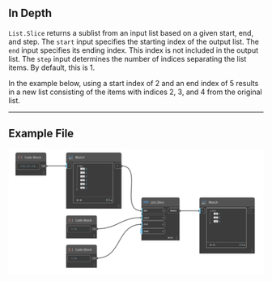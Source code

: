 ## In Depth
`List.Slice` returns a sublist from an input list based on a given start, end, and step. The `start` input specifies the starting index of the output list. The `end` input specifies its ending index. This index is not included in the output list. The `step` input determines the number of indices separating the list items. By default, this is 1.

In the example below, using a start index of 2 and an end index of 5 results in a new list consisting of the items with indices 2, 3, and 4 from the original list.
___
## Example File

![List.Slice](./DSCore.List.Slice_img.jpg)